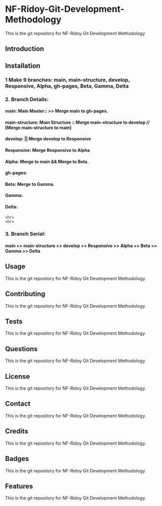 # NF-Ridoy-Git-Development-Methodology
This is the git repository for NF-Ridoy Git Development Methodology
## Introduction

## Installation
### 1 Make 9 branches: main, main-structure, develop, Responsive, Alpha, gh-pages, Beta, Gamma, Delta

### 2. Branch Details:
#### main: Main Master::  >> Merge main to gh-pages.
    
#### main-structure: Main Structure :: Merge main-structure to develop // [Merge main-structure to main]
    
#### develop: || Merge develop to Responsive
    
#### Responsive: Merge Responsive to Alpha
    
#### Alpha: Merge to main && Merge to Beta.
    
#### gh-pages: 
    
#### Beta: Merge to Gamma.
    
#### Gamma:
    
#### Delta:
    <hr>
    <hr>
### 3. Branch Serial:

#### main >> main-structure >> develop >> Responsive >> Alpha >> Beta >> Gamma >> Delta
    
## Usage
This is the git repository for NF-Ridoy Git Development Methodology.
## Contributing
This is the git repository for NF-Ridoy Git Development Methodology.
## Tests
This is the git repository for NF-Ridoy Git Development Methodology.
## Questions
This is the git repository for NF-Ridoy Git Development Methodology.
## License
This is the git repository for NF-Ridoy Git Development Methodology.
## Contact
This is the git repository for NF-Ridoy Git Development Methodology.
## Credits
This is the git repository for NF-Ridoy Git Development Methodology.
## Badges
This is the git repository for NF-Ridoy Git Development Methodology.
## Features
This is the git repository for NF-Ridoy Git Development Methodology.


